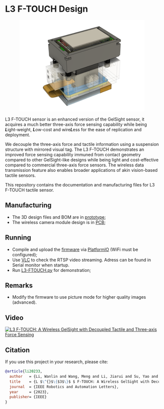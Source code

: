 L3 F-TOUCH Design
=================

<p align="center">
  <img width="408" height="300" src="prototype/sensor_whole.png">
</p>

L3 F-TOUCH sensor is an enhanced version of the GelSight sensor, it acquires a much better three-axis force sensing capability while being ***L***ight-weight, ***L***ow-cost and wire***L***ess for the ease of replication and deployment.

We decouple the three-axis force and tactile information using a suspension structure with mirrored visual tag. The L3 F-TOUCH demonstrates an improved force sensing capability immuned from contact geometry compared to other GelSight-like designs while being light and cost-effective compared to commercial three-axis force sensors. The wireless data transmission feature also enables broader applications of akin vision-based tactile sensors. 

This repository contains the documentation and manufacturing files for L3 F-TOUCH tactile sensor.

Manufacturing
-------------

* The 3D design files and BOM are in [prototype](prototype/);
* The wireless camera module design is in [PCB](PCB/);

Running
-----------

* Compile and upload the [firmware](/firmware) via [PlatformIO](https://github.com/platformio/platformio-vscode-ide) (WiFi must be configured);
* Use [VLC](https://github.com/videolan/vlc) to check the RTSP video streaming. Adress can be found in Serial monitor when startup.
* Run [L3-FTOUCH.py](/software/L3-FTOUCH.py) for demonstration;

Remarks
-----------
* Modify the firmware to use picture mode for higher quality images (advanced).

Video
-----------

[![L3 F-TOUCH: A Wireless GelSight with Decoupled Tactile and Three-axis Force Sensing](https://res.cloudinary.com/marcomontalbano/image/upload/v1690367718/video_to_markdown/images/youtube--NIsbJhs_ChQ-c05b58ac6eb4c4700831b2b3070cd403.jpg)](https://www.youtube.com/watch?v=NIsbJhs_ChQ "L3 F-TOUCH: A Wireless GelSight with Decoupled Tactile and Three-axis Force Sensing")

Citation
-----------
If you use this project in your research, please cite:

```BibTeX
@article{li20233,
  author   = {Li, Wanlin and Wang, Meng and Li, Jiarui and Su, Yao and Jha, Devesh K and Qian, Xinyuan and Althoefer, Kaspar and Liu, Hangxin},
  title    = {L $\^{}$\{$3$\}$ $ F-TOUCH: A Wireless GelSight with Decoupled Tactile and Three-axis Force Sensing},
  journal  = {IEEE Robotics and Automation Letters},
  year     = {2023},
  publisher= {IEEE}
}
```


